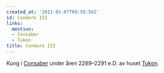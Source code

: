 ```yaml
---
created_at: '2011-01-07T09:58:56Z'
id: Conmore III
links:
  mention:
  - Consaber
  - Tukon
title: Conmore III
---
```


Kung i [Consaber] under åren 2289–2291 e.D. av huset [Tukon].

  [Consaber]: Consaber
  [Tukon]: Tukon
